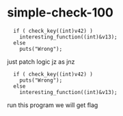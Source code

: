 # simple-check-100



```
  if ( check_key((int)v42) )
  	interesting_function((int)&v13);
  else
    puts("Wrong");
```

just patch logic jz as jnz

```
  if ( check_key((int)v42) )
    puts("Wrong");
  else
    interesting_function((int)&v13);
```

run this program we will get flag